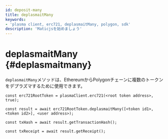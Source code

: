 ```yaml
---
id: deposit-many
title: deplasmaitMany
keywords:
- 'plasma client, erc721, deplasmaitMany, polygon, sdk'
description: 'Maticjsを始めましょう'
---
```


# deplasmaitMany {#deplasmaitmany}

`deplasmaitMany`メソッドは、EthereumからPolygonチェーンに複数のトークンをデプラズマするために使用できます。

```
const erc721RootToken = plasmaClient.erc721(<root token address>, true);

const result = await erc721RootToken.deplasmaitMany([<token id1>,<token id2>], <user address>);

const txHash = await result.getTransactionHash();

const txReceipt = await result.getReceipt();

```
